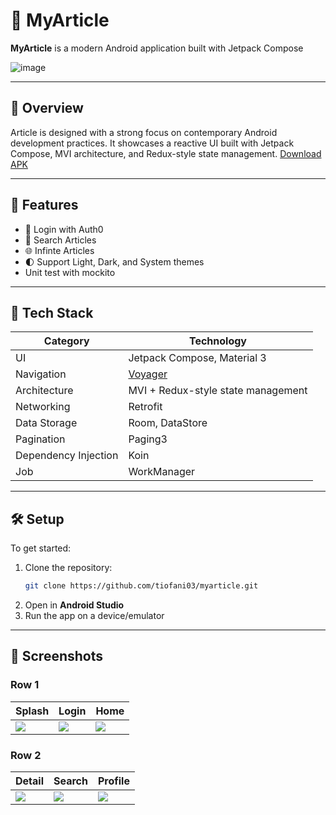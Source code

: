 # 🎯 MyArticle

**MyArticle** is a modern Android application built with Jetpack Compose

![image](https://github.com/user-attachments/assets/eeb5d369-378a-40e0-a20e-019de2419a02)


---

## 📱 Overview

Article is designed with a strong focus on contemporary Android development practices. It showcases a reactive UI built with Jetpack Compose, MVI architecture, and Redux-style state management.
[Download APK](https://drive.google.com/file/d/1Sbkmr4OywTQCrzxCmcnIgtBG1afTa-MX/view?usp=drive_link)

---

## 🚀 Features

- 🔎 Login with Auth0
- 📄 Search Articles
- 🌐 Infinte Articles
- 🌓 Support Light, Dark, and System themes
- Unit test with mockito

---

## 🧩 Tech Stack

| Category              | Technology                                       |
|----------------------|--------------------------------------------------|
| UI                   | Jetpack Compose, Material 3                      |
| Navigation           | [Voyager](https://github.com/adrielcafe/voyager)|
| Architecture         | MVI + Redux-style state management              |
| Networking           | Retrofit                                         |
| Data Storage         | Room, DataStore                                  |
| Pagination           | Paging3                                          |
| Dependency Injection | Koin                                             |
| Job                  | WorkManager                                      |

---

## 🛠️ Setup

To get started:

1. Clone the repository:
   ```bash
   git clone https://github.com/tiofani03/myarticle.git
   ```
2. Open in **Android Studio**
3. Run the app on a device/emulator

---

## 📸 Screenshots

### Row 1
| Splash | Login | Home |
|--------|-------|------|
| ![](https://github.com/user-attachments/assets/72a8ba54-9b87-40bf-a56c-06163946f3c3) | ![](https://github.com/user-attachments/assets/c2e935ea-ebff-441f-ac2d-e0d1d543b1bf) | ![](https://github.com/user-attachments/assets/600c1269-361d-4844-8a0e-1554db3001d2) |

### Row 2
| Detail | Search | Profile |
|--------|--------|---------|
| ![](https://github.com/user-attachments/assets/c0a5cf8c-3498-4cf2-a46a-6bd596e9a5b9) | ![](https://github.com/user-attachments/assets/94ce9e06-5ead-4b6a-aee9-d532c9971c09) | ![](https://github.com/user-attachments/assets/cb949632-172a-4e5d-b24d-781459c8f31f) |



